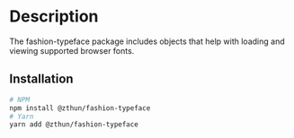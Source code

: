 # Description

The fashion-typeface package includes objects that help with loading and viewing
supported browser fonts.

## Installation

```sh
# NPM
npm install @zthun/fashion-typeface
# Yarn
yarn add @zthun/fashion-typeface
```

